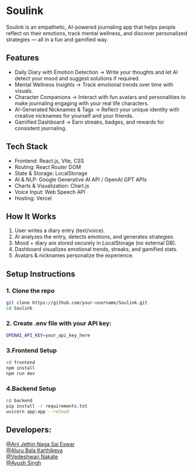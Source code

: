 # Soulink

Soulink is an empathetic, AI-powered journaling app that helps people reflect on their emotions, track mental wellness, and discover personalized strategies — all in a fun and gamified way.  

## Features  
- Daily Diary with Emotion Detection → Write your thoughts and let AI detect your mood and suggest solutions if required.  
- Mental Wellness Insights → Track emotional trends over time with visuals.  
- Character Companions → Interact with fun avatars and personalities to make journaling engaging with your real life characters.  
- AI-Generated Nicknames & Tags → Reflect your unique identity with creative nicknames for yourself and your friends.  
- Gamified Dashboard → Earn streaks, badges, and rewards for consistent journaling.  

## Tech Stack  
- Frontend: React.js, Vite, CSS  
- Routing: React Router DOM  
- State & Storage: LocalStorage  
- AI & NLP: Google Generative AI API / OpenAI GPT APIs  
- Charts & Visualization: Chart.js  
- Voice Input: Web Speech API  
- Hosting: Vercel  

## How It Works  
1. User writes a diary entry (text/voice).  
2. AI analyzes the entry, detects emotions, and generates strategies.  
3. Mood + diary are stored securely in LocalStorage (no external DB).  
4. Dashboard visualizes emotional trends, streaks, and gamified stats.  
5. Avatars & nicknames personalize the experience.  

## Setup Instructions  
### 1. Clone the repo  
```bash
git clone https://github.com/your-username/Soulink.git
cd Soulink
```

### 2. Create .env file with your API key:
```bash
OPENAI_API_KEY=your_api_key_here
```
### 3.Frontend Setup
```bash
cd frontend
npm install
npm run dev
```

### 4.Backend Setup
```bash
cd backend
pip install -r requirements.txt
uvicorn app:app --reload
```

## Developers:
<a href="https://github.com/ArjiJethin">@Arji Jethin Naga Sai Eswar</a><br> 
<a href="https://github.com/alurubalakarthikeya">@Aluru Bala Karthikeya</a><br>
<a href="https://github.com/Veda-1503">@Vedeshwari Nakate</a><br>
<a href="https://github.com/ayushsingh08-ds">@Ayush Singh</a><br>
